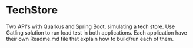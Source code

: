 # TechStore
Two API's with Quarkus and Spring Boot, simulating a tech store. Use Gatling solution to run load test in both applications.
Each application have their own Readme.md file that explain how to build/run each of them.
